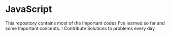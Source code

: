 # JavaScript

This repository contains most of the Important codes I've learned so far and some Important concepts. I Contribute Solutions to problems every day.
